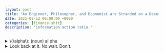 ```yaml
---
layout: post
title: "An Engineer, Philosopher, and Economist are Stranded on a Deserted Island and Only Have Canned Food."
date: 2025-08-12 00:00:00 +0000
categories: [finance-shit]
description: "information action ratio."
---
```


<div class="flashcard">
  <details>
    <summary>\(\alpha\): (noun) al·​pha</summary>
    <div class="back">
      <details class="dropdown-block">
        <summary>Ex ante vs. ex post</summary>
        <div class="content">
          <ul>
            <li>Looking forward (<b>ex ante</b>): alpha is a <b>forecast of residual return</b>.</li>
            <li>Looking backward (<b>ex post</b>): alpha is the <b>average of realized residual returns</b>.</li>
            <li>Realized alphas are for keeping score; the manager's job is to generate <b>good forecasts</b>.</li>
          </ul>
        </div>
      </details>
      
      <details class="dropdown-block">
        <summary>Regression definition (realized/historical α and β)</summary>
        <div class="content">
          <p>If \(r_p(t)\) are portfolio <b>excess</b> returns for \(t=1,\dots,T\) and \(r_B(t)\) are benchmark <b>excess</b> returns over the same periods, the regression is</p>
          <p>\[
          r_p(t) \;=\; \alpha_p \;+\; \beta_p \cdot r_B(t) \;+\; \varepsilon_p(t)
          \]</p>
          <p>The estimates of \(\beta_p\) and \(\alpha_p\) from this regression are the <b>realized (historical)</b> beta and alpha.</p>
        </div>
      </details>
      
      <details class="dropdown-block">
        <summary>Residual (idiosyncratic) returns</summary>
        <div class="content">
          <p>Define the portfolio's residual return as</p>
          <p>\[
          \theta_p(t) \;=\; \alpha_p \;+\; \varepsilon_p(t)
          \]</p>
          <p>Where \(\alpha_p\) is the <b>average residual return</b> and \(\varepsilon_p(t)\) is the <b>mean-zero</b> random residual component.</p>
        </div>
      </details>
      
      <details class="dropdown-block">
        <summary>Forecast alpha (single asset)</summary>
        <div class="content">
          <p>Let \(\theta_n\) be the residual return on stock \(n\). The <b>forecast alpha</b> is</p>
          <p>\[
          \alpha_n \;=\; E[\theta_n]
          \]</p>
        </div>
      </details>
      
      <details class="dropdown-block">
        <summary>Portfolio property of alpha</summary>
        <div class="content">
          <p>Because both residual returns and expectations aggregate linearly, alpha has the <b>portfolio property</b>. For a two-stock portfolio with holdings \(h_p(1)\) and \(h_p(2)\) and stock alphas \(\alpha_1,\alpha_2\),</p>
          <p>\[
          \alpha_p \;=\; h_p(1)\cdot \alpha_1 \;+\; h_p(2)\cdot \alpha_2
          \]</p>
          <p>This matches the interpretation that \(\alpha_p\) is the <b>forecast of expected residual return</b> on the portfolio.</p>
        </div>
      </details>
      
      <details class="dropdown-block">
        <summary>Benchmark and cash</summary>
        <div class="content">
          <ul>
            <li>By definition, the benchmark has residual return \(\theta_B = 0\) <b>with certainty</b>, hence its alpha is \(\alpha_B = 0\). The alphas are therefore <b>benchmark-neutral</b>.</li>
            <li>The risk-free (cash) portfolio also has <b>zero residual return</b>, so the alpha for cash \(\alpha_r = 0\).</li>
            <li>Any portfolio that is a mixture of benchmark and cash has <b>zero alpha</b>.</li>
          </ul>
        </div>
      </details>
    </div>
  </details>
</div>
<div class="flashcard">
  <details>
    <summary>Look back at it. No wait. Don't.</summary>
    <div class="back">
      <details class="dropdown-block">
        <summary>The Ex Post Information Ratio: A Measure of Achievement</summary>
        <div class="content">
          <p><strong>Definition.</strong><br>
          An <b>information ratio</b> \(IR\) is the ratio of <i>(annualized) residual return</i> to <i>(annualized) residual risk</i>. Ex post, it uses <b>realized</b> residual return and <b>realized</b> residual risk (active risk).</p>
          
          <p><strong>Properties.</strong></p>
          <ul>
            <li>A realized \(IR\) can be negative.</li>
            <li>The benchmark's \(IR\) is <b>exactly zero</b> (its residual return is \(0\)).</li>
            <li>Link to regression: If the alpha regression is run over \(Y\) years, the realized information ratio is approximately</li>
          </ul>
          <div class="define">
            <p>\[
            IR_{\text{ex post}} \approx \frac{t(\hat{\alpha})}{\sqrt{Y}} .
            \]</p>
            <div class="tooltip">
              <div style="max-width: 500px">
                <h4>A statsy tip: What is \(t(\hat{\alpha}_p)\)?</h4>
                <p>In the regression from the screenshot</p>
                <p>\[
                r_p(t) \;=\; \alpha_p \;+\; \beta_p\, r_B(t) \;+\; \varepsilon_p(t)
                \]</p>
                <p>estimated on \(t=1,\dots,T\) observations, \(t(\hat{\alpha}_p)\) means the <b>t-statistic of the estimated intercept</b> \(\hat{\alpha}_p\):</p>
                <p>\[
                t(\hat{\alpha}_p) \;=\; \frac{\hat{\alpha}_p}{\widehat{\operatorname{se}}(\hat{\alpha}_p)} .
                \]</p>
                
                <p>Here</p>
                <ul>
                  <li>\(r_p(t)\): portfolio <b>excess</b> return at time \(t\).</li>
                  <li>\(r_B(t)\): benchmark <b>excess</b> return at time \(t\).</li>
                  <li>\(\varepsilon_p(t)\): regression residual at time \(t\).</li>
                  <li>\(T\): number of time periods used in the regression.</li>
                  <li>\(Y\): number of <b>years</b> covered by those data (e.g., monthly data over \(Y\) years gives \(T=12Y\)).</li>
                  <li>\(\widehat{\operatorname{se}}(\hat{\alpha}_p)\): estimated <b>standard error</b> of \(\hat{\alpha}_p\).</li>
                </ul>
                
                <p>A concrete formula for the standard error in this simple regression is</p>
                <p>\[
                \widehat{\operatorname{se}}(\hat{\alpha}_p)
                \;=\;
                \hat{\sigma}_\varepsilon \, \sqrt{\left[(X^\top X)^{-1}\right]_{11}}
                \]</p>
                
                <p>with</p>
                <p>\[
                \hat{\sigma}_\varepsilon^{\,2} \;=\; \frac{1}{T-2}\sum_{t=1}^{T}\hat{\varepsilon}_p(t)^{2},
                \qquad
                \hat{\varepsilon}_p(t) \;=\; r_p(t)-\hat{\alpha}_p-\hat{\beta}_p\,r_B(t),
                \]</p>
                
                <p>and \(X\) the \(T\times 2\) design matrix whose first column is all ones and second column is \(r_B(t)\). Equivalently, writing \(\bar{r}_B=\frac{1}{T}\sum r_B(t)\) and \(S_{BB}=\sum (r_B(t)-\bar{r}_B)^2\),</p>
                <p>\[
                \left[(X^\top X)^{-1}\right]_{11}
                \;=\;
                \frac{1}{T} \;+\; \frac{\bar{r}_B^{\,2}}{S_{BB}} .
                \]</p>
              </div>
            </div>
          </div>
          
          <p><b>Theory intuition.</b> Ex post \(IR\) is a <b>signal-to-noise</b> measure for realized residual performance: how much alpha per unit of residual volatility your realized track record shows.</p>
          
          <p><b>Treynor and Black (1973) call this the <b>appraisal ratio</b>.</b></p>
        </div>
      </details>
      
      <details class="dropdown-block">
        <summary>The Ex Ante Information Ratio: A Measure of Opportunity</summary>
        <div class="content">
          <p><strong>Definition (planning view).</strong><br>
          Ex ante, the information ratio is the <b>expected</b> level of annual residual return per unit of annual residual risk. More precisely: it is the <b>highest</b> achievable ratio of expected annual residual return to residual risk that the manager can obtain using their information.</p>
          
          <p><b>Theory intuition.</b><br>
          Ex ante \(IR\) summarizes the <b>quality of forecasts</b> (alphas) and the <b>efficiency of portfolio construction</b> that turns those forecasts into return per unit of active risk. It is a <b>capability frontier</b>: better information or better use of it raises the frontier.</p>
        </div>
      </details>
      
      <details class="dropdown-block">
        <summary>Empirical yardsticks</summary>
        <div class="content">
          <p>The cross-section of realized manager \(IR\)s is roughly <b>symmetric around 0</b>, consistent with active management being a <b>zero-sum game after fees</b>. Heuristics used throughout:</p>
          <ul>
            <li>Top-quartile manager: \(IR \approx 0.5\) ("good").</li>
            <li>\(IR=0.75\): "very good."</li>
            <li>\(IR=1.0\): "exceptional."</li>
          </ul>
        </div>
      </details>
      
      <details class="dropdown-block">
        <summary>Formal definition at the portfolio level</summary>
        <div class="content">
          <p>Given any portfolio \(P\) with portfolio alpha \(\alpha_p\) and portfolio residual (active) risk \(\omega_p\),</p>
          <p>\[
          IR_p \;=\; \frac{\alpha_p}{\omega_p}
          \]</p>
          
          <p>The manager's own "information ratio" is the <b>maximum</b> attainable across feasible portfolios (built from their alphas):</p>
          <p>\[
          IR \;=\; \Max\{\, IR_p \mid P \,\}
          \]</p>
          
          <p><b>Theory notes.</b></p>
          <ul>
            <li>The notation \(IR\) <b>depends on the alpha vector</b>; one common use is to <b>scale</b> the alpha forecasts so that the manager's maximization delivers a sensible target \(IR\).</li>
            <li>The definition implies <b>risk-level invariance</b>: if a manager can achieve an expected residual return of \(2\%\) with \(4\%\) residual risk, they can (by scaling the active position) achieve \(3\%\) with \(6\%\) residual risk—same \(IR\). (see <i>'Decomposition, active risk, and scale invariance'</i> below)</li>
          </ul>
        </div>
      </details>
      
      <details class="dropdown-block">
        <summary>Decomposition, active risk, and scale invariance</summary>
        <div class="content">
          <p>Let \(h_p\) be portfolio holdings, \(h_B\) benchmark holdings, and \(h_p^{a}\) <b>active</b> holdings.</p>
          
          <p><strong>Holdings decomposition.</strong></p>
          <p>\[
          h_p \;=\; h_B \;+\; h_p^{a}, \quad \text{with} \quad \alpha_B = 0 .
          \]</p>
          
          <p>If \(\alpha\) is the vector of stock alphas, then</p>
          <p>\[
          \alpha_p \;=\; \alpha^{\mathsf T} h_p \;=\; \alpha^{\mathsf T} h_p^{a}.
          \]</p>
          
          <p><strong>Active risk.</strong><br>
          Let <b>\(\psi_p\)</b>: the portfolio's <b>active (residual) variance</b> under holdings \(h_p^{a}\) and residual-return covariance matrix \(V\in\mathbb{R}^{N\times N}\):</p>
          <p>\[
          \psi_p \;=\; (h_p^{a})^{\mathsf T} V\, h_p^{a}
          \quad\text{and}\quad
          \omega_p \;=\; \sqrt{\psi_p}\ \ \text{(active risk, i.e., st. dev.)}.
          \]</p>
          
          <p><strong>Scaling (aggressiveness).</strong><br>
          Let active holdings be scaled by <b>\(\phi\)</b>: a <b>scalar aggressiveness multiplier</b> (unitless) that scales the <b>active holdings</b>.</p>
          
          <p>If \(h_p^{a}\in\mathbb{R}^N\) are the active weights, then</p>
          <p>\[
          h_p^{a}\ \to\ \phi\,h_p^{a},\quad \phi>0 .
          \]</p>
          
          <p>Under this scaling,</p>
          <p>\[
          \alpha_p \to \phi\,\alpha_p,\qquad \omega_p \to \phi\,\omega_p,\qquad IR_p=\alpha_p/\omega_p\ \text{unchanged}.
          \]</p>
          
          <p><b>Theory intuition.</b><br>
          Because both numerator and denominator scale <b>linearly</b> in exposure, \(IR\) is <b>independent of aggressiveness</b> under ideal (unconstrained) conditions. In practice, <b>constraints</b> (e.g., short-sale limits, turnover/financing frictions) break pure scaling and can <b>reduce</b> realized \(IR\) as risk is pushed higher.</p>
        </div>
      </details>
      
      <details class="dropdown-block">
        <summary>Time-horizon scaling</summary>
        <div class="content">
          <p>To avoid confusion, standardize to a <b>1-year</b> horizon. Over horizon \(T\) (in years):</p>
          <ul>
            <li>Expected residual return scales \(\propto T\).</li>
            <li>Residual <b>variance</b> scales \(\propto T\), so <b>residual risk</b> (st. dev.) scales \(\propto \sqrt{T}\).</li>
            <li>Therefore the information ratio scales as</li>
          </ul>
          <div class="define">
            <p>\[
            IR(T) \;=\; \sqrt{T}\; IR(1\ \text{year}).
            \]</p>
            <div class="tooltip">
              <div style="max-width: 500px">
                <h4>In math:</h4>
                <p><strong>Notation across horizons</strong></p>
                <p>Let \(\alpha_p(T)\) and \(\omega_p(T)\) denote the <b>expected residual return</b> and <b>residual risk (st.dev.)</b> over a horizon \(T\) years. Then</p>
                <p>\[
                IR_p(T)=\frac{\alpha_p(T)}{\omega_p(T)}.
                \]</p>
                
                <p>Define the 1-year quantities \(\alpha_p(1)\) and \(\omega_p(1)\).</p>
                
                <p><strong>Step 1 — Expected residual return scales linearly in time</strong></p>
                <p>Additivity of expectations over \(T\) years gives</p>
                <p>\[
                \alpha_p(T)=T\,\alpha_p(1).
                \]</p>
                <p>(In words: run the same edge for twice as long, you expect twice the residual return.)</p>
                
                <p><strong>Step 2 — Residual <b>variance</b> scales linearly ⇒ residual <b>risk</b> scales as \(\sqrt{T}\)</strong></p>
                <p>With negligible serial correlation, variances add:</p>
                <p>\[
                \operatorname{Var}_T = T\,\operatorname{Var}_{1\text{y}}
                \quad\Longrightarrow\quad
                \omega_p(T)=\sqrt{T}\,\omega_p(1).
                \]</p>
                
                <p><strong>Step 3 — Put together to get the IR scaling</strong></p>
                <p>\[
                IR_p(T)
                =\frac{\alpha_p(T)}{\omega_p(T)}
                =\frac{T\,\alpha_p(1)}{\sqrt{T}\,\omega_p(1)}
                =\sqrt{T}\,\frac{\alpha_p(1)}{\omega_p(1)}
                =\boxed{\,\sqrt{T}\,IR_p(1\text{ year})\,}.
                \]</p>
              </div>
            </div>
          </div>
          
          <p>Corollaries: a quarterly \(IR\) is half the annual \(IR\); a monthly \(IR\) is \(1/\sqrt{12}\) of the annual \(IR\).</p>
        </div>
      </details>
      
      <details class="dropdown-block">
        <summary>Tilder</summary>
        <div class="content">
          <ul>
            <li><b>Ex post \(IR\)</b> measures <b>achievement</b> (realized alpha per unit of realized residual risk) and connects tightly to the <b>t-stat</b> of \(\alpha\).</li>
            <li><b>Ex ante \(IR\)</b> measures <b>opportunity</b> (what your information and construction can deliver) and is the <b>maximized</b> \(\alpha/\omega\) over feasible portfolios.</li>
            <li>\(IR\) is <b>scale-invariant</b> with respect to position size but <b>horizon-dependent</b> (\(\sqrt{T}\) rule).
              <ul>
                <li>Hold the same active trade longer: expected alpha grows \(\propto T\); uncertainty (risk) grows only \(\propto \sqrt{T}\). Their ratio therefore grows like \(\sqrt{T}\).</li>
              </ul>
            </li>
            <li>Benchmarks and cash have <b>zero \(IR\)</b>; the cross-section of manager \(IR\)s centers near <b>zero</b>, consistent with active management being zero-sum after costs.</li>
          </ul>
        </div>
      </details>
    </div>
  </details>
</div>
<div class="flashcard">
  <details>
    <summary>The Residual Frontier: The Manager's Opportunity Set</summary>
    <div class="back">
      <p><strong>Idea.</strong><br>
      Plot expected residual return \(\alpha_p\) against residual risk \(\omega_p\). The <b>ex-ante information ratio</b> determines the <i>slope</i> of the best attainable trade-off. The manager's <b>residual frontier</b> is the straight line through the origin with that slope; feasible (sub-optimal) portfolios lie on or <b>below</b> this line.</p>
      
      <p><strong>Geometry.</strong><br>
      Benchmark \(B\) and cash sit at the origin since both have zero residual return and zero residual risk. Portfolios constructed from the manager's alphas that <i>fully exploit</i> the information lie <b>on</b> the line; all others lie <b>under</b> it.</p>
      <div id="residual-frontier-fig-5-combined" style="width:980px;height:560px;"></div>
      <div id="residual-frontier-fig-5-combined-info" style="font-size:0.9em; opacity:0.95; margin-top:8px;"></div>
      
      <script src="https://cdn.plot.ly/plotly-2.35.2.min.js"></script>
      <script>
      function renderResidualFrontierCombined() {
        // ===== Axes grid (ω in %, α in %) =====
        const toPct = x => x; // keep in [0, 0.12] but show as % via tickformat
      
        // ===== Residual frontiers (Fig. 5.2) =====
        const IRs = [
          { ir: 1.00, dash: "solid",  width: 3, name: "IR = 1.00" },
          { ir: 0.75, dash: "dot",    width: 3, name: "IR = 0.75" },
          { ir: 0.50, dash: "dash",   width: 3, name: "IR = 0.50" },
        ];
      
        const xMin = 0.0, xMax = 0.12, Nx = 121;
        const omega = Array.from({length: Nx}, (_, i) => xMin + i*(xMax - xMin)/(Nx - 1));
      
        const frontierTraces = IRs.map(({ir, dash, width, name}) => ({
          x: omega.map(toPct),
          y: omega.map(w => ir*w),
          mode: "lines",
          line: { dash, width },
          name,
          hovertemplate: "ω=%{x:.1%}<br>α=%{y:.1%}<extra>"+name+"</extra>"
        }));
      
        // ===== Points on IR=1 frontier (Fig. 5.1 P1–P6 + Q) =====
        const IR1 = 1.0;
        const Pks = [0.01, 0.02, 0.03, 0.04, 0.05, 0.06]; // 1% … 6% residual risk
        const Ptext = ["P1","P2","P3","Q","P5","P6"];     // label Q near the middle as in fig
      
        const Ptrace = {
          x: Pks,
          y: Pks.map(w => IR1*w),
          mode: "markers+text",
          type: "scatter",
          name: "Fig. 5.1 points",
          marker: { size: 9, symbol: "circle" },
          text: Ptext,
          textposition: ["bottom right","top left","bottom left","top right","bottom left","top left"],
          hovertemplate: "%{text}<br>ω=%{x:.1%}<br>α=%{y:.1%}<extra></extra>"
        };
      
        // Explicit Q (so it’s easy to style)
        const Qw = 0.04, Qa = IR1*Qw;
        const Qtrace = {
          x: [Qw], y: [Qa],
          mode: "markers+text",
          name: "Q",
          marker: { size: 11, symbol: "diamond-open" },
          text: ["Q"],
          textposition: "top center",
          hovertemplate: "Q<br>ω=%{x:.1%}<br>α=%{y:.1%}<extra></extra>"
        };
      
        // Benchmark/cash at the origin: B
        const Btrace = {
          x: [0], y: [0],
          mode: "markers+text",
          name: "B (benchmark & cash)",
          marker: { size: 10, symbol: "square" },
          text: ["B"],
          textposition: "bottom right",
          hovertemplate: "B<br>ω=0.0%<br>α=0.0%<extra></extra>"
        };
      
        // ===== Annotations to mirror captions =====
        const annotations = [
          { x: 0.095, y: 0.095, text: "IR = 1", showarrow: false, font: {size: 12}},
          { x: 0.095, y: 0.071, text: "IR = 0.75", showarrow: false, font: {size: 12}},
          { x: 0.095, y: 0.048, text: "IR = 0.50", showarrow: false, font: {size: 12}}
        ];
      
        const layout = {
          title: "Residual Frontier & Opportunities (Combined: Figures 5.1 & 5.2)",
          xaxis: { title: "ω (residual risk)", range: [0, 0.12], tickformat: ".0%", zeroline: false },
          yaxis: { title: "α (expected residual return)", range: [0, 0.12], tickformat: ".0%", rangemode: "tozero" },
          template: "plotly_white",
          legend: { orientation: "h", y: 1.12 },
          margin: { l: 70, r: 20, t: 70, b: 55 },
          annotations
        };
      
        const traces = [...frontierTraces, Ptrace, Qtrace, Btrace];
        Plotly.newPlot("residual-frontier-fig-5-combined", traces, layout,
                       {displayModeBar: true, responsive: true});
      
        // ===== Info + intuition (below the figure) =====
        document.getElementById("residual-frontier-fig-5-combined-info").innerHTML = `
        <p>
          <strong>What you're seeing (both figures combined):</strong>
          The straight rays from the origin are residual frontiers \\(\\alpha_p = IR\\,\\omega_p\\) for three information ratios
          (solid: 1.00; dotted: 0.75; dashed: 0.50). The black markers (P1–P6) and Q sit on the \\(IR=1\\) frontier,
          and B is the origin (benchmark/cash), where both residual return and residual risk are zero.
        </p>
        <ul>
          <li><em>Opportunity = slope.</em> A manager’s ex-ante information ratio fixes the frontier’s slope. Higher IR rotates the line upward, expanding the set of attainable \\((\\omega,\\alpha)\\) pairs.</li>
          <li><em>Feasible set.</em> Portfolios lie on or below the frontier implied by the manager’s IR; moving along a given frontier scales both \\(\\omega_p\\) and \\(\\alpha_p\\) proportionally.</li>
          <li><em>Comparing managers (Fig. 5.2 idea).</em> Points available on \\(IR=1\\) are not available to an \\(IR=0.5\\) manager; the latter’s best achievable \\(\\alpha\\) at any \\(\\omega\\) is lower.</li>
          <li><em>Normalization.</em> B (benchmark) and cash anchor the origin because their residual return is zero; hence \\(\\alpha_B=0\\) and \\(\\omega_B=0\\).</li>
        </ul>
        <p style="opacity:0.85;">
          <small>Note: Numerical placements are illustrative to recreate the diagrams’ geometry; the theory is the linear relation
          \\(\\alpha_p = IR\\,\\omega_p\\) and the comparison of opportunity sets across IR levels.</small>
        </p>`;
      }
      // Render now
      renderResidualFrontierCombined();
      </script>

      <details class="dropdown-block">
        <summary>Link to the optimization definition</summary>
        <div class="content">
          <p>The manager's information ratio is defined as the maximum attainable ratio over feasible portfolios:</p>
          <p>\[
          IR \;=\; \Max\{\alpha_p/\omega_p \mid P\}
          \]</p>
          <p>Any portfolio \(Q\) that attains this maximum lies on the frontier and satisfies \(IR=IR_Q\).</p>
        </div>
      </details>
      
      <details class="dropdown-block">
        <summary>Comparing managers</summary>
        <div class="content">
          <p>Different managers have different frontiers (different slopes). A higher \(IR\) rotates the frontier <b>upward</b>, enlarging the opportunity set; points available to a higher-\(IR\) manager are not available to a lower-\(IR\) manager. This does <b>not</b> mean a lower-\(IR\) manager cannot mechanically hold those same stocks; rather, their information will not <i>lead</i> them to portfolios achieving those \((\omega,\alpha)\) pairs.</p>
        </div>
      </details>
      
      <details class="dropdown-block">
        <summary>"Budget constraint" form</summary>
        <div class="content">
          <p>Along the frontier the trade-off is linear:</p>
          <p>\[
          \alpha_p \;=\; IR \cdot \omega_p 
          \]</p>
          <p>At best, increases in expected residual return require <b>proportional</b> increases in residual risk; scaling active positions moves you <i>along</i> the line (both \(\alpha_p\) and \(\omega_p\) scale together, leaving \(IR\) unchanged).</p>
        </div>
      </details>
      
      <details class="dropdown-block">
        <summary>En ingles (and a lil bit o' math.)</summary>
        <div class="content">
          <ul>
            <li>The residual frontier is the active-risk analogue of the mean-variance capital market line: it is the set \(\{(\omega_p,\alpha_p): \alpha_p \le IR \cdot \omega_p\}\) with equality for optimized portfolios.</li>
            <li>\(IR\) is the <i>sufficient statistic</i> for opportunity quality; it fully characterizes the frontier's slope and, hence, the manager's achievable conversion of information into residual return per unit of active risk.</li>
            <li>Benchmarks/cash anchor the origin; feasible portfolios live on/below the ray; improving information (better forecasts or better use of them) <b>raises the slope</b>.</li>
          </ul>
        </div>
      </details>
    </div>
  </details>
</div>
